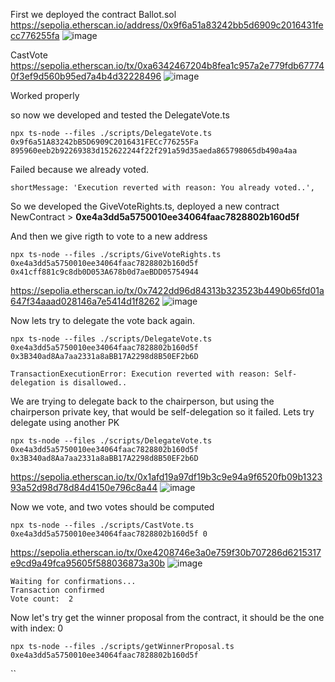 
First we deployed the contract Ballot.sol
https://sepolia.etherscan.io/address/0x9f6a51a83242bb5d6909c2016431fecc776255fa
![image](https://github.com/dutragustavo/Encode-Club-Solidity-Bootcamp-Week2/assets/31355296/a13ed882-636d-403c-87d6-dd6c3bbe1b6b)

CastVote
https://sepolia.etherscan.io/tx/0xa6342467204b8fea1c957a2e779fdb677740f3ef9d560b95ed7a4b4d32228496
![image](https://github.com/dutragustavo/Encode-Club-Solidity-Bootcamp-Week2/assets/31355296/de23dbb4-c486-4c50-b0c5-ca6c8b1bed43)

Worked properly

so now we developed and tested the DelegateVote.ts

```solidity
npx ts-node --files ./scripts/DelegateVote.ts 0x9f6a51A83242bB5D6909C2016431FECc776255Fa 895960eeb2b92269383d152622244f22f291a59d35aeda865798065db490a4aa
```

Failed because we already voted.

`shortMessage: 'Execution reverted with reason: You already voted..',`

So we developed the GiveVoteRights.ts, deployed a new contract 
NewContract > **0xe4a3dd5a5750010ee34064faac7828802b160d5f**

And then we give rigth to vote to a new address 

```solidity
npx ts-node --files ./scripts/GiveVoteRights.ts 0xe4a3dd5a5750010ee34064faac7828802b160d5f 0x41cff881c9c8db0D053A678b0d7aeBDD05754944
```

https://sepolia.etherscan.io/tx/0x7422dd96d84313b323523b4490b65fd01a647f34aaad028146a7e5414d1f8262
![image](https://github.com/dutragustavo/Encode-Club-Solidity-Bootcamp-Week2/assets/31355296/486b4d08-cb05-451e-9a7f-1b3c761b2a37)

Now lets try to delegate the vote back again.

```solidity
npx ts-node --files ./scripts/DelegateVote.ts 0xe4a3dd5a5750010ee34064faac7828802b160d5f 0x3B340ad8Aa7aa2331a8aBB17A2298d8B50EF2b6D
```

`TransactionExecutionError: Execution reverted with reason: Self-delegation is disallowed..`

We are trying to delegate back to the chairperson, but using the chairperson private key, that would be self-delegation so it failed. 
Lets try delegate using another PK
```solidity
npx ts-node --files ./scripts/DelegateVote.ts 0xe4a3dd5a5750010ee34064faac7828802b160d5f 0x3B340ad8Aa7aa2331a8aBB17A2298d8B50EF2b6D
```
https://sepolia.etherscan.io/tx/0x1afd19a97df19b3c9e94a9f6520fb09b132393a52d98d78d84d4150e796c8a44
![image](https://github.com/dutragustavo/Encode-Club-Solidity-Bootcamp-Week2/assets/31355296/52144e7b-3c53-4765-8903-94b116d4688c)

Now we vote, and two votes should be computed
```solidity
npx ts-node --files ./scripts/CastVote.ts 0xe4a3dd5a5750010ee34064faac7828802b160d5f 0
```
https://sepolia.etherscan.io/tx/0xe4208746e3a0e759f30b707286d6215317e9cd9a49fca95605f588036873a30b
![image](https://github.com/dutragustavo/Encode-Club-Solidity-Bootcamp-Week2/assets/31355296/4535831b-275c-4933-8c66-e9477bb69aec)

```
Waiting for confirmations...
Transaction confirmed
Vote count:  2
```

Now let's try get the winner proposal from the contract, it should be the one with index: 0
```solidity
npx ts-node --files ./scripts/getWinnerProposal.ts 0xe4a3dd5a5750010ee34064faac7828802b160d5f
```
``
